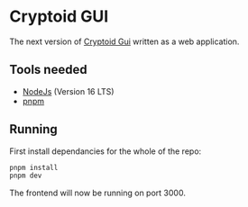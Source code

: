 # Cryptoid GUI
The next version of [Cryptoid Gui](https://github.com/LeedsRaspJam/Cryptoid-Python) written as a web application.

## Tools needed

- [NodeJs](https://nodejs.org/en/) (Version 16 LTS)
- [pnpm](https://pnpm.io/installation)

## Running

First install dependancies for the whole of the repo: 
```bash 
pnpm install
pnpm dev
```
The frontend will now be running on port 3000.

